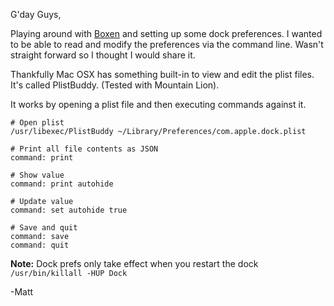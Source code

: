 G'day Guys,

Playing around with [Boxen](http://boxen.github.com/) and setting up some dock preferences. I wanted to be able to read and modify the preferences via the command line. Wasn't straight forward so I thought I would share it.

Thankfully Mac OSX has something built-in to view and edit the plist files. It's called PlistBuddy. (Tested with Mountain Lion).

It works by opening a plist file and then executing commands against it.

```
# Open plist
/usr/libexec/PlistBuddy ~/Library/Preferences/com.apple.dock.plist

# Print all file contents as JSON
command: print

# Show value
command: print autohide

# Update value
command: set autohide true

# Save and quit
command: save
command: quit

```

**Note:** Dock prefs only take effect when you restart the dock `/usr/bin/killall -HUP Dock`

-Matt